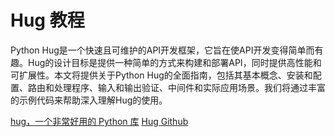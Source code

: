# Hug 教程

<show-structure depth="2"/>

Python Hug是一个快速且可维护的API开发框架，它旨在使API开发变得简单而有趣。Hug的设计目标是提供一种简单的方式来构建和部署API，同时提供高性能和可扩展性。本文将提供关于Python Hug的全面指南，包括其基本概念、安装和配置、路由和处理程序、输入和输出验证、中间件和实际应用场景。我们将通过丰富的示例代码来帮助深入理解Hug的使用。


<seealso>
<category ref="ref_docs">
    <a href="https://mp.weixin.qq.com/s/GRYvb02WbQsHfqb2E-3I-A">hug，一个非常好用的 Python 库</a>
</category>
<category ref="ref_github">
    <a href="https://github.com/hugapi/hug">Hug Github</a>
</category>
<category ref="ref_issues"></category>
<category ref="ref_hf"></category>
<category ref="ref_ms"></category>
</seealso>